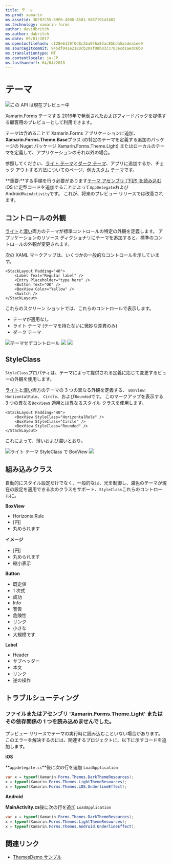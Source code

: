 ```yaml
---
title: テーマ
ms.prod: xamarin
ms.assetid: 3DFB7C55-69F6-4980-A501-588719143482
ms.technology: xamarin-forms
author: davidbritch
ms.author: dabritch
ms.date: 09/01/2017
ms.openlocfilehash: c128e6130f0d8c2ba076a82ac85bda5aadea1ee9
ms.sourcegitcommit: 945df041e2180cb20af08b83cc703ecd1aedc6b0
ms.translationtype: MT
ms.contentlocale: ja-JP
ms.lasthandoff: 04/04/2018
---
```

# <a name="themes"></a>テーマ

![](~/media/shared/preview.png "この API は現在プレビュー中")

Xamarin.Forms テーマする 2016年で発表されたおよびフィードバックを提供する顧客用のプレビューとして利用できます。

テーマは含めることで Xamarin.Forms アプリケーションに追加、 **Xamarin.Forms.Theme.Base**プラス (の特定のテーマを定義する追加のパッケージの Nuget パッケージ Xamarin.Forms.Theme.Light) またはローカルのテーマを定義して、アプリケーションのそれ以外の場合。

参照してください、[ライト テーマ](light.md)と[ダーク テーマ](dark.md)、アプリに追加するか、チェック アウトする方法についてのページ、[例カスタム テーマ](custom.md)です。

**重要:**する手順を行う必要があります[テーマ アセンブリ (下記) を読み込む](#loadtheme)iOS に定型コードを追加することによって`AppDelegate`および Android`MainActivity`です。 これが、将来のプレビュー リリースでは改善されます。


## <a name="control-appearance"></a>コントロールの外観

[ライト](light.md)と[濃い](dark.md)両方のテーマが標準コントロールの特定の外観を定義します。 アプリケーションのリソース ディクショナリにテーマを追加すると、標準のコントロールの外観が変更されます。

次の XAML マークアップは、いくつかの一般的なコントロールを示しています。

```xaml
<StackLayout Padding="40">
    <Label Text="Regular label" />
    <Entry Placeholder="type here" />
    <Button Text="OK" />
    <BoxView Color="Yellow" />
    <Switch />
</StackLayout>
```

これらのスクリーン ショットでは、これらのコントロールで表示します。

* テーマが適用なし
* ライト テーマ (テーマを持たないに微妙な差異のみ)
* ダーク テーマ

![](images/standard-none-sml.png "テーマせずコントロール") ![ ](images/standard-light-sml.png "ライト テーマでのコントロール") ![ ](images/standard-dark-sml.png "ダーク テーマでのコントロール")

<a name="styleclass" />

## <a name="styleclass"></a>StyleClass

`StyleClass`プロパティは、テーマによって提供される定義に応じて変更するビューの外観を使用します。

[ライト](light.md)と[濃い](dark.md)両方のテーマの 3 つの異なる外観を定義する、 `BoxView`: `HorizontalRule`、 `Circle`、および`Rounded`です。 このマークアップを表示する 3 つの異なる`BoxView`s 適用とは異なるスタイル クラスを使用します。

```xaml
<StackLayout Padding="40">
    <BoxView StyleClass="HorizontalRule" />
    <BoxView StyleClass="Circle" />
    <BoxView StyleClass="Rounded" />
</StackLayout>
```

これによって、薄いおよび濃いとおり。

![](images/boxview-light-sml.png "ライト テーマ StyleClass で BoxView") ![ ](images/boxview-dark-sml.png "ダーク テーマ StyleClass で BoxView")

<a name="builtin" />

## <a name="built-in-classes"></a>組み込みクラス

自動的にスタイル設定だけでなく、一般的なは、光を制御し、濃色のテーマが現在の設定を適用できる次のクラスをサポート、`StyleClass`これらのコントロールに。

**BoxView**

* HorizontalRule
* [円]
* 丸められます

**イメージ**

* [円]
* 丸められます
* 縮小表示

**Button**

* 既定値
* 1 次式
* 成功
* Info
* 警告
* 危険性
* リンク
* 小さな
* 大規模です

**Label**

* Header
* サブヘッダー
* 本文
* リンク
* 逆の操作


## <a name="troubleshooting"></a>トラブルシューティング

<a name="loadtheme" />

### <a name="could-not-load-file-or-assembly-xamarinformsthemelight-or-one-of-its-dependencies"></a>ファイルまたはアセンブリ 'Xamarin.Forms.Theme.Light' またはその依存関係の 1 つを読み込めませんでした。

プレビュー リリースでテーマの実行時に読み込むこといない場合があります。 このエラーを解決するのには、関連するプロジェクトに、以下に示すコードを追加します。

**iOS**

**<code>appdelegate.cs</code>**後に次の行を追加 `LoadApplication`

```csharp
var x = typeof(Xamarin.Forms.Themes.DarkThemeResources);
x = typeof(Xamarin.Forms.Themes.LightThemeResources);
x = typeof(Xamarin.Forms.Themes.iOS.UnderlineEffect);
```

**Android**

**MainActivity.cs**後に次の行を追加 `LoadApplication`

```csharp
var x = typeof(Xamarin.Forms.Themes.DarkThemeResources);
x = typeof(Xamarin.Forms.Themes.LightThemeResources);
x = typeof(Xamarin.Forms.Themes.Android.UnderlineEffect);
```


## <a name="related-links"></a>関連リンク

- [ThemesDemo サンプル](https://github.com/xamarin/xamarin-forms-samples/tree/master/Themes/ThemesDemo)
